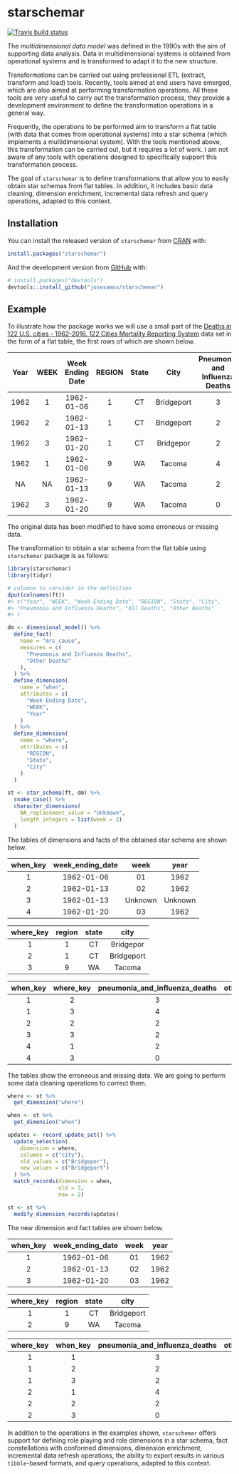 
<!-- README.md is generated from README.Rmd. Please edit that file -->

# starschemar

<!-- badges: start -->

[![Travis build
status](https://travis-ci.com/josesamos/starschemar.svg?branch=master)](https://travis-ci.com/josesamos/starschemar)
<!-- badges: end -->

The *multidimensional data model* was defined in the 1990s with the aim
of supporting data analysis. Data in multidimensional systems is
obtained from operational systems and is transformed to adapt it to the
new structure.

Transformations can be carried out using professional ETL (extract,
transform and load) tools. Recently, tools aimed at end users have
emerged, which are also aimed at performing transformation operations.
All these tools are very useful to carry out the transformation process,
they provide a development environment to define the transformation
operations in a general way.

Frequently, the operations to be performed aim to transform a flat table
(with data that comes from operational systems) into a star schema
(which implements a multidimensional system). With the tools mentioned
above, this transformation can be carried out, but it requires a lot of
work. I am not aware of any tools with operations designed to
specifically support this transformation process.

The goal of `starschemar` is to define transformations that allow you to
easily obtain star schemas from flat tables. In addition, it includes
basic data cleaning, dimension enrichment, incremental data refresh and
query operations, adapted to this context.

## Installation

You can install the released version of `starschemar` from
[CRAN](https://CRAN.R-project.org) with:

``` r
install.packages("starschemar")
```

And the development version from [GitHub](https://github.com/) with:

``` r
# install.packages("devtools")
devtools::install_github("josesamos/starschemar")
```

## Example

To illustrate how the package works we will use a small part of the
[Deaths in 122 U.S. cities - 1962-2016. 122 Cities Mortality Reporting
System](https://catalog.data.gov/dataset/deaths-in-122-u-s-cities-1962-2016-122-cities-mortality-reporting-system)
data set in the form of a flat table, the first rows of which are shown
below.

| Year | WEEK | Week Ending Date | REGION | State |    City    | Pneumonia and Influenza Deaths | All Deaths | Other Deaths |
| :--: | :--: | :--------------: | :----: | :---: | :--------: | :----------------------------: | :--------: | :----------: |
| 1962 |  1   |    1962-01-06    |   1    |  CT   | Bridgeport |               3                |     46     |      43      |
| 1962 |  2   |    1962-01-13    |   1    |  CT   | Bridgeport |               2                |     43     |      41      |
| 1962 |  3   |    1962-01-20    |   1    |  CT   | Bridgepor  |               2                |     40     |      38      |
| 1962 |  1   |    1962-01-06    |   9    |  WA   |   Tacoma   |               4                |     50     |      46      |
|  NA  |  NA  |    1962-01-13    |   9    |  WA   |   Tacoma   |               2                |     45     |      43      |
| 1962 |  3   |    1962-01-20    |   9    |  WA   |   Tacoma   |               0                |     39     |      39      |

The original data has been modified to have some erroneous or missing
data.

The transformation to obtain a star schema from the flat table using
`starschemar` package is as follows:

``` r
library(starschemar)
library(tidyr)

# columns to consider in the definition
dput(colnames(ft))
#> c("Year", "WEEK", "Week Ending Date", "REGION", "State", "City", 
#> "Pneumonia and Influenza Deaths", "All Deaths", "Other Deaths"
#> )

dm <- dimensional_model() %>%
  define_fact(
    name = "mrs_cause",
    measures = c(
      "Pneumonia and Influenza Deaths",
      "Other Deaths"
    ),
  ) %>%
  define_dimension(
    name = "when",
    attributes = c(
      "Week Ending Date",
      "WEEK",
      "Year"
    )
  ) %>%
  define_dimension(
    name = "where",
    attributes = c(
      "REGION",
      "State",
      "City"
    )
  )

st <- star_schema(ft, dm) %>%
  snake_case() %>%
  character_dimensions(
    NA_replacement_value = "Unknown",
    length_integers = list(week = 2)
  )
```

The tables of dimensions and facts of the obtained star schema are shown
below.

| when\_key | week\_ending\_date |  week   |  year   |
| :-------: | :----------------: | :-----: | :-----: |
|     1     |     1962-01-06     |   01    |  1962   |
|     2     |     1962-01-13     |   02    |  1962   |
|     3     |     1962-01-13     | Unknown | Unknown |
|     4     |     1962-01-20     |   03    |  1962   |

| where\_key | region | state |    city    |
| :--------: | :----: | :---: | :--------: |
|     1      |   1    |  CT   | Bridgepor  |
|     2      |   1    |  CT   | Bridgeport |
|     3      |   9    |  WA   |   Tacoma   |

| when\_key | where\_key | pneumonia\_and\_influenza\_deaths | other\_deaths | nrow\_agg |
| :-------: | :--------: | :-------------------------------: | :-----------: | :-------: |
|     1     |     2      |                 3                 |      43       |     1     |
|     1     |     3      |                 4                 |      46       |     1     |
|     2     |     2      |                 2                 |      41       |     1     |
|     3     |     3      |                 2                 |      43       |     1     |
|     4     |     1      |                 2                 |      38       |     1     |
|     4     |     3      |                 0                 |      39       |     1     |

The tables show the erroneous and missing data. We are going to perform
some data cleaning operations to correct them.

``` r
where <- st %>%
  get_dimension("where")

when <- st %>%
  get_dimension("when")

updates <- record_update_set() %>%
  update_selection(
    dimension = where,
    columns = c("city"),
    old_values = c("Bridgepor"),
    new_values = c("Bridgeport")
  ) %>%
  match_records(dimension = when,
                old = 3,
                new = 2)

st <- st %>%
  modify_dimension_records(updates)
```

The new dimension and fact tables are shown below.

| when\_key | week\_ending\_date | week | year |
| :-------: | :----------------: | :--: | :--: |
|     1     |     1962-01-06     |  01  | 1962 |
|     2     |     1962-01-13     |  02  | 1962 |
|     3     |     1962-01-20     |  03  | 1962 |

| where\_key | region | state |    city    |
| :--------: | :----: | :---: | :--------: |
|     1      |   1    |  CT   | Bridgeport |
|     2      |   9    |  WA   |   Tacoma   |

| where\_key | when\_key | pneumonia\_and\_influenza\_deaths | other\_deaths | nrow\_agg |
| :--------: | :-------: | :-------------------------------: | :-----------: | :-------: |
|     1      |     1     |                 3                 |      43       |     1     |
|     1      |     2     |                 2                 |      41       |     1     |
|     1      |     3     |                 2                 |      38       |     1     |
|     2      |     1     |                 4                 |      46       |     1     |
|     2      |     2     |                 2                 |      43       |     1     |
|     2      |     3     |                 0                 |      39       |     1     |

In addition to the operations in the examples shown, `starschemar`
offers support for defining role playing and role dimensions in a star
schema, fact constellations with conformed dimensions, dimension
enrichment, incremental data refresh operations, the ability to export
results in various `tibble`-based formats, and query operations, adapted
to this context.

